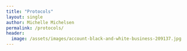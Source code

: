 ```yaml
---
title: "Protocols"
layout: single
author: Michelle Michelsen
permalink: /protocols/
header:
  image: /assets/images/account-black-and-white-business-209137.jpg
---
```



